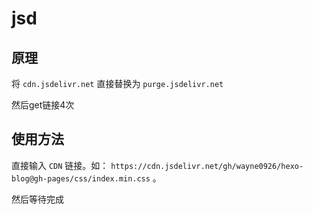 # jsd
## 原理

将 `cdn.jsdelivr.net` 直接替换为 `purge.jsdelivr.net`

然后get链接4次

## 使用方法

直接输入 `CDN` 链接。如： `https://cdn.jsdelivr.net/gh/wayne0926/hexo-blog@gh-pages/css/index.min.css` 。

然后等待完成
